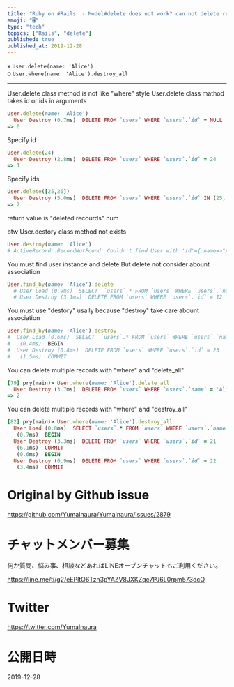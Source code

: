 ```yaml
---
title: "Ruby on #Rails  - Model#delete does not work? can not delete records? "
emoji: "🖥"
type: "tech"
topics: ["Rails", "delete"]
published: true
published_at: 2019-12-28
---
```


x `User.delete(name: 'Alice')`  
o `User.where(name: 'Alice').destroy_all`


---

User.delete class method is not like "where" style
User.delete class mathod takes id or ids in arguments

```rb
User.delete(name: 'Alice')
  User Destroy (0.7ms)  DELETE FROM `users` WHERE `users`.`id` = NULL
=> 0
```

Specify id

```rb
User.delete(24)
  User Destroy (2.8ms)  DELETE FROM `users` WHERE `users`.`id` = 24
=> 1
```

Specify ids

```rb
User.delete([25,26])
  User Destroy (5.0ms)  DELETE FROM `users` WHERE `users`.`id` IN (25, 26)
=> 2
```

return value is "deleted recourds" num

btw User.destory class method not exists

```rb
User.destroy(name: 'Alice')
# ActiveRecord::RecordNotFound: Couldn't find User with 'id'={:name=>"Alice"}
```

You must find user instance and delete
But delete not consider abount association

```rb
User.find_by(name: 'Alice').delete
  # User Load (0.9ms)  SELECT  `users`.* FROM `users` WHERE `users`.`name` = 'Alice' LIMIT 1
  # User Destroy (3.1ms)  DELETE FROM `users` WHERE `users`.`id` = 12
```

You must use "destory" usally because "destroy" take care abount association

```rb
User.find_by(name: 'Alice').destroy
#  User Load (0.6ms)  SELECT  `users`.* FROM `users` WHERE `users`.`name` = 'Alice' LIMIT 1
#   (0.4ms)  BEGIN
#  User Destroy (0.8ms)  DELETE FROM `users` WHERE `users`.`id` = 23
#   (1.5ms)  COMMIT
```

You can delete multiple records with "where" and "delete_all"

```rb
[79] pry(main)> User.where(name: 'Alice').delete_all
  User Destroy (3.7ms)  DELETE FROM `users` WHERE `users`.`name` = 'Alice'
=> 2
```

You can delete multiple records with "where" and "destroy_all"

```rb
[82] pry(main)> User.where(name: 'Alice').destroy_all
  User Load (0.8ms)  SELECT `users`.* FROM `users` WHERE `users`.`name` = 'Alice'
   (0.7ms)  BEGIN
  User Destroy (3.3ms)  DELETE FROM `users` WHERE `users`.`id` = 21
   (6.1ms)  COMMIT
   (0.6ms)  BEGIN
  User Destroy (0.9ms)  DELETE FROM `users` WHERE `users`.`id` = 22
   (3.4ms)  COMMIT

````


# Original by Github issue

https://github.com/YumaInaura/YumaInaura/issues/2879








<!-- Update From Qiita API -->

# チャットメンバー募集


何か質問、悩み事、相談などあればLINEオープンチャットもご利用ください。

https://line.me/ti/g2/eEPltQ6Tzh3pYAZV8JXKZqc7PJ6L0rpm573dcQ





# Twitter


https://twitter.com/YumaInaura


<!-- Update From Qiita API -->



# 公開日時

2019-12-28

